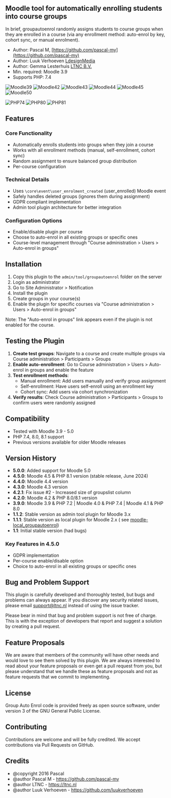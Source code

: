 ## Moodle tool for automatically enrolling students into course groups

In brief, groupautoenrol randomly assigns students to course groups when they are
enrolled in a course (via any enrollment method: auto-enrol by key, cohort sync, or manual enrolment).

* Author: Pascal M, [https://github.com/pascal-my](https://github.com/pascal-my)
* Author: Luuk Verhoeven [LdesignMedia](https://ldesignmedia.nl/)
* Author: Gemma Lesterhuis [LTNC B.V.](https://ltnc.nl/)
* Min. required: Moodle 3.9
* Supports PHP: 7.4

![Moodle39](https://img.shields.io/badge/moodle-3.9-brightgreen.svg)
![Moodle42](https://img.shields.io/badge/moodle-4.2-brightgreen.svg)
![Moodle43](https://img.shields.io/badge/moodle-4.3-brightgreen.svg)
![Moodle44](https://img.shields.io/badge/moodle-4.4-brightgreen.svg)
![Moodle45](https://img.shields.io/badge/moodle-4.5-brightgreen.svg)
![Moodle50](https://img.shields.io/badge/moodle-5.0-brightgreen.svg)

![PHP74](https://img.shields.io/badge/php-7.4-teal.svg)
![PHP80](https://img.shields.io/badge/php-8.0-teal.svg)
![PHP81](https://img.shields.io/badge/php-8.1-teal.svg)

## Features

### Core Functionality

- Automatically enrolls students into groups when they join a course
- Works with all enrollment methods (manual, self-enrollment, cohort sync)
- Random assignment to ensure balanced group distribution
- Per-course configuration

### Technical Details

- Uses `\core\event\user_enrolment_created` (user_enrolled) Moodle event
- Safely handles deleted groups (ignores them during assignment)
- GDPR compliant implementation
- Admin tool plugin architecture for better integration

### Configuration Options

- Enable/disable plugin per course
- Choose to auto-enrol in all existing groups or specific ones
- Course-level management through "Course administration > Users > Auto-enrol in groups"

## Installation

1. Copy this plugin to the `admin/tool/groupautoenrol` folder on the server
2. Login as administrator
3. Go to Site Administrator > Notification
4. Install the plugin
5. Create groups in your course(s)
6. Enable the plugin for specific courses via "Course administration > Users > Auto-enrol in groups"

Note: The "Auto-enrol in groups" link appears even if the plugin is not enabled for the course.

## Testing the Plugin

1. **Create test groups**: Navigate to a course and create multiple groups via Course administration > Participants >
   Groups
2. **Enable auto-enrollment**: Go to Course administration > Users > Auto-enrol in groups and enable the feature
3. **Test enrollment methods**:
    - Manual enrollment: Add users manually and verify group assignment
    - Self-enrollment: Have users self-enroll using an enrollment key
    - Cohort sync: Add users via cohort synchronization
4. **Verify results**: Check Course administration > Participants > Groups to confirm users were randomly assigned

## Compatibility

- Tested with Moodle 3.9 - 5.0
- PHP 7.4, 8.0, 8.1 support
- Previous versions available for older Moodle releases

## Version History

- **5.0.0**: Added support for Moodle 5.0
- **4.5.0**: Moodle 4.5 & PHP 8.1 version (stable release, June 2024)
- **4.4.0**: Moodle 4.4 version
- **4.3.0**: Moodle 4.3 version
- **4.2.1**: Fix issue #2 - Increased size of groupslist column
- **4.2.0**: Moodle 4.2 & PHP 8.0/8.1 version
- **3.9.0**: Moodle 3.9 & PHP 7.2 | Moodle 4.0 & PHP 7.4 | Moodle 4.1 & PHP 8.0
- **1.1.2**: Stable version as admin tool plugin for Moodle 3.x
- **1.1.1**: Stable version as local plugin for Moodle 2.x (
  see [moodle-local_groupautoenrol](https://github.com/pascal-my/moodle-local_groupautoenrol/tree/STABLE))
- **1.1**: Initial stable version (had bugs)

### Key Features in 4.5.0

- GDPR implementation
- Per-course enable/disable option
- Choice to auto-enrol in all existing groups or specific ones

## Bug and Problem Support

This plugin is carefully developed and thoroughly tested, but bugs and problems can always appear.
If you discover any security related issues, please email [support@ltnc.nl](mailto:support@ltnc.nl) instead of using the
issue tracker.

Please bear in mind that bug and problem support is not free of charge. This is with the exception of developers that
report and suggest a solution by creating a pull request.

## Feature Proposals

We are aware that members of the community will have other needs and would love to see them solved by this plugin. We
are always interested to read about your feature proposals or even get a pull request from you, but please understand
that we handle these as feature proposals and not as feature requests that we commit to implementing.

## License

Group Auto Enrol code is provided freely as open source software, under version 3 of the GNU General Public License.

## Contributing

Contributions are welcome and will be fully credited. We accept contributions via Pull Requests on GitHub.

## Credits

* @copyright 2016 Pascal
* @author Pascal M - https://github.com/pascal-my
* @author LTNC - https://ltnc.nl
* @author Luuk Verhoeven - https://github.com/luukverhoeven
